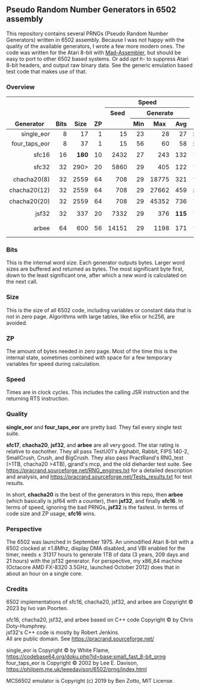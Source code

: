 ## Pseudo Random Number Generators in 6502 assembly

This repository contains several PRNGs (Pseudo Random Number Generators) written in 6502 assembly.
Because I was not happy with the quality of the available generators, I wrote a few more modern ones.
The code was written for the Atari 8-bit with [Mad-Assembler](https://github.com/tebe6502/Mad-Assembler), but should be easy to port to other 6502 based systems.
Or add *opt h-* to suppress Atari 8-bit headers, and output raw binary data.
See the generic emulation based test code that makes use of that.

### Overview

<table>
    <thead>
        <tr valign="bottom">
            <th rowspan=3>Generator</th>
            <th rowspan=3>Bits</th>
            <th rowspan=3>Size</th>
            <th rowspan=3>ZP</th>
            <th colspan=4>Speed</th>
            <th rowspan=3>Quality</th>
            <th rowspan=3>Notes</th>
        </tr>
        <tr valign="top">
            <th rowspan=2>Seed</th>
            <th colspan=3>Generate</th>
        </tr>
        <tr>
            <th>Min</th>
            <th>Max</th>
            <th>Avg</th>
        </tr>
    </thead>
    <tbody>
        <tr align="right">
            <td>single_eor</td>
            <td>8</td>
            <td>17</td>
            <td>1</td>
            <td>15</td>
            <td>23</td><td>28</td><td>27</td>
            <td align="left">:x:</td>
            <td align="left"></td>
        </tr>
        <tr align="right">
            <td>four_taps_eor</td>
            <td>8</td>
            <td>37</td>
            <td>1</td>
            <td>15</td>
            <td>56</td><td>60</td><td>58</td>
            <td align="left">:x:</td>
            <td align="left"></td>
        </tr>
        <tr align="right">
            <td>sfc16</td>
            <td>16</td>
            <td><b>180</b></td>
            <td>10</td>
            <td>2432</td>
            <td>27</td><td>243</td><td>132</td>
            <td align="left">⭐⭐</td>
            <td align="left">smallest</td>
        </tr>
        <tr align="right">
            <td>sfc32</td>
            <td>32</td>
            <td>290></td>
            <td>20</td>
            <td>5860</td>
            <td>29</td><td>405</td><td>122</td>
            <td align="left">⭐⭐⭐</td>
            <td align="left">smallest</td>
        </tr>
        <tr align="right">
            <td>chacha20(8)</td>
            <td>32</td>
            <td>2559</td>
            <td>64</td>
            <td>708</td>
            <td>29</td><td>18775</td><td>321</td>
            <td align="left">⭐⭐⭐⭐⭐</td>
            <td rowspan=3  align="left">crypto, random access</td>
        </tr>
        <tr align="right">
            <td>chacha20(12)</td>
            <td>32</td>
            <td>2559</td>
            <td>64</td>
            <td>708</td>
            <td>29</td><td>27662</td><td>459</td>
            <td align="left">:star::star::star::star::star:</td>
        </tr>
        <tr align="right">
            <td>chacha20(20)</td>
            <td>32</td>
            <td>2559</td>
            <td>64</td>
            <td>708</td>
            <td>29</td><td>45352</td><td>736</td>
            <td align="left">⭐⭐⭐⭐⭐</td>
        </tr>
        <tr align="right">
            <td>jsf32</td>
            <td>32</td>
            <td>337</td>
            <td>20</td>
            <td>7332</td>
            <td>29</td><td>376</td><td><b>115</b></td>
            <td align="left">⭐⭐⭐</td>
            <td align="left">fastest</td>
        </tr>
        <tr align="right">
            <td>arbee</td>
            <td>64</td>
            <td>600</td>
            <td>56</td>
            <td>14151</td>
            <td>29</td><td>1198</td><td>171</td>
            <td align="left">⭐⭐⭐⭐</td>
            <td align="left">entropy pooling</td>
        </tr>
    </tbody>
</table>

### Bits

This is the internal word size. Each generator outputs bytes.
Larger word sizes are buffered and returned as bytes.
The most significant byte first, down to the least significant one, after which a new word is calculated on the next call.

### Size

This is the size of all 6502 code, including variables or constant data that is not in zero page.
Algorithms with large tables, like efiix or hc256, are avoided.

### ZP

The amount of bytes needed in zero page.
Most of the time this is the internal state, sometimes combined with space for a few temporary variables for speed during calculation.

### Speed

Times are in clock cycles.
This includes the calling JSR instruction and the returning RTS instruction.

### Quality

**single_eor** and **four_taps_eor** are pretty bad. They fail every single test suite.

**sfc17**, **chacha20**, **jsf32**, and **arbee** are all very good. The star rating is relative to eachother.
They all pass TestU01's Alphabit, Rabbit, FIPS 140-2, SmallCrush, Crush, and BigCrush.
They also pass PractRand's RNG_test (>1TB, chacha20 >4TB), gjrand's mcp, and the old dieharder test suite.
See https://pracrand.sourceforge.net/RNG_engines.txt for a detailed description and analysis, and
https://pracrand.sourceforge.net/Tests_results.txt for test results.

In short, **chacha20** is the best of the generators in this repo, then **arbee** (which basically is jsf64 with a counter), then **jsf32**, and finally **sfc16**.
In terms of speed, ignoring the bad PRNGs, **jsf32** is the fastest. In terms of code size and ZP usage, **sfc16** wins.

### Perspective

The 6502 was launched in September 1975. An unmodified Atari 8-bit with a 6502 clocked at ±1.8Mhz, display DMA disabled, and VBI enabled for the timer, needs ± 31317 hours to generate 1TB of data (3 years, 209 days and 21 hours) with the jsf32 generator. For perspective, my x86_64 machine (Octacore AMD FX-8320 3.5GHz, launched October 2012) does that in about an hour on a single core.

### Credits

6502 implementations of sfc16, chacha20, jsf32, and arbee are Copyright © 2023 by Ivo van Poorten.

sfc16, chacha20, jsf32, and arbee based on C++ code Copyright © by Chris Doty-Humphrey.  
jsf32's C++ code is mostly by Robert Jenkins.  
All are public domain. See https://pracrand.sourceforge.net/

single_eor is Copyright © by White Flame, https://codebase64.org/doku.php?id=base:small_fast_8-bit_prng  
four_taps_eor is Copyright © 2002 by Lee E. Davison, https://philpem.me.uk/leeedavison/6502/prng/index.html  

MCS6502 emulator is Copyright (c) 2019 by Ben Zotto, MIT License.
